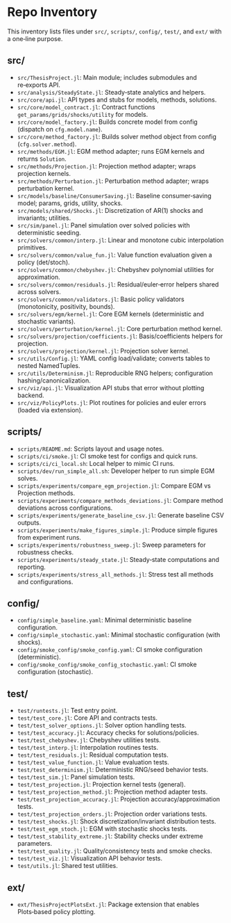 # Repo Inventory

This inventory lists files under `src/`, `scripts/`, `config/`, `test/`, and `ext/` with a one‑line purpose.

## src/

- `src/ThesisProject.jl`: Main module; includes submodules and re‑exports API.
- `src/analysis/SteadyState.jl`: Steady‑state analytics and helpers.
- `src/core/api.jl`: API types and stubs for models, methods, solutions.
- `src/core/model_contract.jl`: Contract functions `get_params/grids/shocks/utility` for models.
- `src/core/model_factory.jl`: Builds concrete model from config (dispatch on `cfg.model.name`).
- `src/core/method_factory.jl`: Builds solver method object from config (`cfg.solver.method`).
- `src/methods/EGM.jl`: EGM method adapter; runs EGM kernels and returns `Solution`.
- `src/methods/Projection.jl`: Projection method adapter; wraps projection kernels.
- `src/methods/Perturbation.jl`: Perturbation method adapter; wraps perturbation kernel.
- `src/models/baseline/ConsumerSaving.jl`: Baseline consumer‑saving model; params, grids, utility, shocks.
- `src/models/shared/Shocks.jl`: Discretization of AR(1) shocks and invariants; utilities.
- `src/sim/panel.jl`: Panel simulation over solved policies with deterministic seeding.
- `src/solvers/common/interp.jl`: Linear and monotone cubic interpolation primitives.
- `src/solvers/common/value_fun.jl`: Value function evaluation given a policy (det/stoch).
- `src/solvers/common/chebyshev.jl`: Chebyshev polynomial utilities for approximation.
- `src/solvers/common/residuals.jl`: Residual/euler‑error helpers shared across solvers.
- `src/solvers/common/validators.jl`: Basic policy validators (monotonicity, positivity, bounds).
- `src/solvers/egm/kernel.jl`: Core EGM kernels (deterministic and stochastic variants).
- `src/solvers/perturbation/kernel.jl`: Core perturbation method kernel.
- `src/solvers/projection/coefficients.jl`: Basis/coefficients helpers for projection.
- `src/solvers/projection/kernel.jl`: Projection solver kernel.
- `src/utils/Config.jl`: YAML config load/validate; converts tables to nested NamedTuples.
- `src/utils/Determinism.jl`: Reproducible RNG helpers; configuration hashing/canonicalization.
- `src/viz/api.jl`: Visualization API stubs that error without plotting backend.
- `src/viz/PolicyPlots.jl`: Plot routines for policies and euler errors (loaded via extension).

## scripts/

- `scripts/README.md`: Scripts layout and usage notes.
- `scripts/ci/smoke.jl`: CI smoke test for configs and quick runs.
- `scripts/ci/ci_local.sh`: Local helper to mimic CI runs.
- `scripts/dev/run_simple_all.sh`: Developer helper to run simple EGM solves.
- `scripts/experiments/compare_egm_projection.jl`: Compare EGM vs Projection methods.
- `scripts/experiments/compare_methods_deviations.jl`: Compare method deviations across configurations.
- `scripts/experiments/generate_baseline_csv.jl`: Generate baseline CSV outputs.
- `scripts/experiments/make_figures_simple.jl`: Produce simple figures from experiment runs.
- `scripts/experiments/robustness_sweep.jl`: Sweep parameters for robustness checks.
- `scripts/experiments/steady_state.jl`: Steady‑state computations and reporting.
- `scripts/experiments/stress_all_methods.jl`: Stress test all methods and configurations.

## config/

- `config/simple_baseline.yaml`: Minimal deterministic baseline configuration.
- `config/simple_stochastic.yaml`: Minimal stochastic configuration (with shocks).
- `config/smoke_config/smoke_config.yaml`: CI smoke configuration (deterministic).
- `config/smoke_config/smoke_config_stochastic.yaml`: CI smoke configuration (stochastic).

## test/

- `test/runtests.jl`: Test entry point.
- `test/test_core.jl`: Core API and contracts tests.
- `test/test_solver_options.jl`: Solver option handling tests.
- `test/test_accuracy.jl`: Accuracy checks for solutions/policies.
- `test/test_chebyshev.jl`: Chebyshev utilities tests.
- `test/test_interp.jl`: Interpolation routines tests.
- `test/test_residuals.jl`: Residual computation tests.
- `test/test_value_function.jl`: Value evaluation tests.
- `test/test_determinism.jl`: Deterministic RNG/seed behavior tests.
- `test/test_sim.jl`: Panel simulation tests.
- `test/test_projection.jl`: Projection kernel tests (general).
- `test/test_projection_method.jl`: Projection method adapter tests.
- `test/test_projection_accuracy.jl`: Projection accuracy/approximation tests.
- `test/test_projection_orders.jl`: Projection order variations tests.
- `test/test_shocks.jl`: Shock discretization/invariant distribution tests.
- `test/test_egm_stoch.jl`: EGM with stochastic shocks tests.
- `test/test_stability_extreme.jl`: Stability checks under extreme parameters.
- `test/test_quality.jl`: Quality/consistency tests and smoke checks.
- `test/test_viz.jl`: Visualization API behavior tests.
- `test/utils.jl`: Shared test utilities.

## ext/

- `ext/ThesisProjectPlotsExt.jl`: Package extension that enables Plots‑based policy plotting.